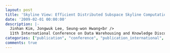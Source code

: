 ```yaml
---
layout: post
title: 'Skyline View: Efficient Distributed Subspace Skyline Computation'
date: '2009-02-01 00:00:00'
description: |-
  Jinhan Kim, Jongwuk Lee, Seung-won Hwang<br />
  11th International Conference on Data Warehousing and Knowledge Discovery (DaWaK), 312-324, 2009
categories: ["publication", "conference", "publication_international", "conference_international"]
comments: true
---
```

